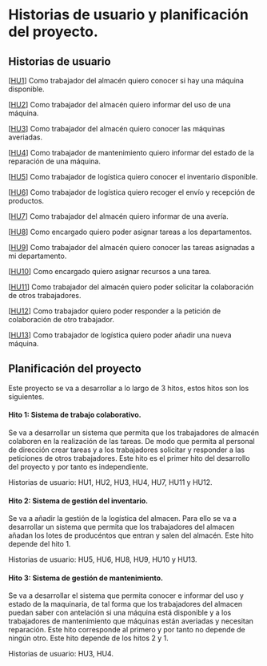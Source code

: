 # Historias de usuario y planificación del proyecto.

## Historias de usuario

[[HU1](https://github.com/antobalbis/CC-20-21-antoniobalbis/issues/6)] Como trabajador del almacén quiero conocer si hay una máquina disponible.

[[HU2](https://github.com/antobalbis/CC-20-21-antoniobalbis/issues/7)] Como trabajador del almacén quiero informar del uso de una máquina.

[[HU3](https://github.com/antobalbis/CC-20-21-antoniobalbis/issues/8)] Como trabajador del almacén quiero conocer las máquinas averiadas.

[[HU4](https://github.com/antobalbis/CC-20-21-antoniobalbis/issues/9)] Como trabajador de mantenimiento quiero informar del estado de la reparación de una máquina.

[[HU5](https://github.com/antobalbis/CC-20-21-antoniobalbis/issues/11)] Como trabajador de logística quiero conocer el inventario disponible.

[[HU6](https://github.com/antobalbis/CC-20-21-antoniobalbis/issues/12)] Como trabajador de logística quiero recoger el envío y recepción de productos.

[[HU7](https://github.com/antobalbis/CC-20-21-antoniobalbis/issues/19)] Como trabajador del almacén quiero informar de una avería.

[[HU8](https://github.com/antobalbis/CC-20-21-antoniobalbis/issues/20)] Como encargado quiero poder asignar tareas a los departamentos.

[[HU9](https://github.com/antobalbis/CC-20-21-antoniobalbis/issues/21)] Como trabajador del almacén quiero conocer las tareas asignadas a mi departamento.

[[HU10](https://github.com/antobalbis/CC-20-21-antoniobalbis/issues/24)] Como encargado quiero asignar recursos a una tarea.

[[HU11](https://github.com/antobalbis/CC-20-21-antoniobalbis/issues/25)] Como trabajador del almacén quiero poder solicitar la colaboración de otros trabajadores.

[[HU12](https://github.com/antobalbis/CC-20-21-antoniobalbis/issues/26)] Como trabajador quiero poder responder a la petición de colaboración de otro trabajador.

[[HU13](https://github.com/antobalbis/CC-20-21-antoniobalbis/issues/27)] Como trabajador de logística quiero poder añadir una nueva máquina.

## Planificación del proyecto

Este proyecto se va a desarrollar a lo largo de 3 hitos, estos hitos son los siguientes.

#### Hito 1: Sistema de trabajo colaborativo.

Se va a desarrollar un sistema que permita que los trabajadores de almacén colaboren en la realización de las tareas. De modo que permita al personal de dirección crear tareas y a los trabajadores solicitar y responder a las peticiones de otros trabajadores. Este hito es el primer hito del desarrollo del proyecto y por tanto es independiente.

Historias de usuario: HU1, HU2, HU3, HU4, HU7, HU11 y HU12.

#### Hito 2: Sistema de gestión del inventario.

Se va a añadir la gestión de la logística del almacen. Para ello se va a desarrollar un sistema que permita que los trabajadores del almacen añadan los lotes de producéntos que entran y salen del almacén. Este hito depende del hito 1.

Historias de usuario: HU5, HU6, HU8, HU9, HU10 y HU13.

#### Hito 3: Sistema de gestión de mantenimiento.

Se va a desarrollar el sistema que permita conocer e informar del uso y estado de la maquinaria, de tal forma que los trabajadores del almacen puedan saber con antelación si una máquina está disponible y a los trabajadores de mantenimiento que máquinas están averiadas y necesitan reparación. Este hito corresponde al primero y por tanto no depende de ningún otro. Este hito depende de los hitos 2 y 1.

Historias de usuario: HU3, HU4.
